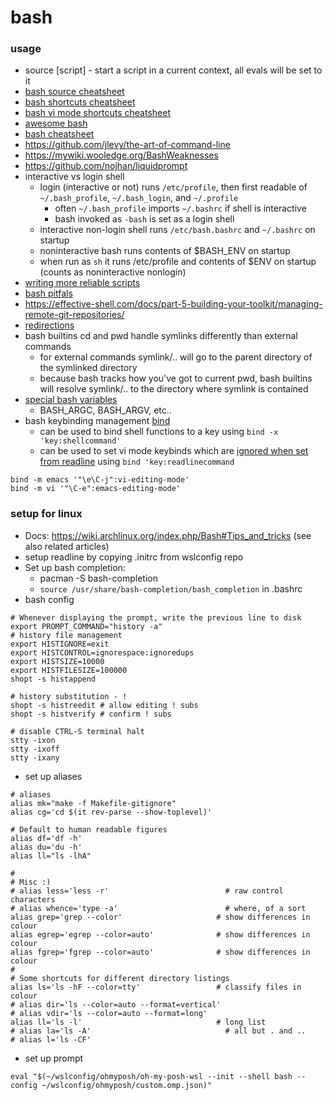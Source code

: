 # bash

### usage

* source [script] - start a script in a current context, all evals will be set to it 
* [bash source cheatsheet](https://mywiki.wooledge.org/BashSheet)
* [bash shortcuts cheatsheet](https://readline.kablamo.org/emacs.html)
* [bash vi mode shortcuts cheatsheet](https://readline.kablamo.org/vi.html)
* [awesome bash](https://github.com/awesome-lists/awesome-bash)
* [bash cheatsheet](https://github.com/LeCoupa/awesome-cheatsheets/blob/master/languages/bash.sh)
* <https://github.com/jlevy/the-art-of-command-line>
* <https://mywiki.wooledge.org/BashWeaknesses>
* <https://github.com/nojhan/liquidprompt>
* interactive vs login shell
    * login (interactive or not) runs `/etc/profile`, then first readable of `~/.bash_profile`, `~/.bash_login`, and `~/.profile`
        * often `~/.bash_profile` imports `~/.bashrc` if shell is interactive
        * bash invoked as `-bash` is set as a login shell
    * interactive non-login shell runs `/etc/bash.bashrc` and `~/.bashrc` on startup
    * noninteractive bash runs contents of $BASH_ENV on startup 
    * when run as `sh` it runs /etc/profile and contents of $ENV on startup (counts as noninteractive nonlogin)
* [writing more reliable scripts](http://redsymbol.net/articles/unofficial-bash-strict-mode/)
* [bash pitfals](https://mywiki.wooledge.org/BashPitfalls)
* <https://effective-shell.com/docs/part-5-building-your-toolkit/managing-remote-git-repositories/>
* [redirections](https://catonmat.net/bash-one-liners-explained-part-three)
* bash builtins cd and pwd handle symlinks differently than external commands
    * for external commands symlink/.. will go to the parent directory of the symlinked directory
    * because bash tracks how you've got to current pwd, bash builtins will resolve symlink/.. to the directory where symlink is contained
* [special bash variables](https://www.gnu.org/software/bash/manual/html_node/Bash-Variables.html)
    * BASH_ARGC, BASH_ARGV, etc..
* bash keybinding management [bind](https://ss64.com/bash/bind.html)
    * can be used to bind shell functions to a key using `bind -x 'key:shellcommand'`    
    * can be used to set vi mode keybinds which are [ignored when set from readline](https://unix.stackexchange.com/questions/112406/how-do-i-switch-to-vi-editing-mode-in-readline) using `bind 'key:readlinecommand`
```
bind -m emacs '"\e\C-j":vi-editing-mode'
bind -m vi '"\C-e":emacs-editing-mode'
```

### setup for linux

 * Docs: <https://wiki.archlinux.org/index.php/Bash#Tips_and_tricks> (see also related articles)
 * setup readline by copying .initrc from wslconfig repo
 * Set up bash completion:
    * pacman -S bash-completion
    * `source /usr/share/bash-completion/bash_completion` in .bashrc
 * bash config
```
# Whenever displaying the prompt, write the previous line to disk
export PROMPT_COMMAND="history -a"
# history file management
export HISTIGNORE=exit
export HISTCONTROL=ignorespace:ignoredups
export HISTSIZE=10000
export HISTFILESIZE=100000
shopt -s histappend

# history substitution - !
shopt -s histreedit # allow editing ! subs
shopt -s histverify # confirm ! subs

# disable CTRL-S terminal halt
stty -ixon
stty -ixoff
stty -ixany
```
 * set up aliases
```
# aliases
alias mk="make -f Makefile-gitignore"
alias cg='cd $(it rev-parse --show-toplevel)'

# Default to human readable figures
alias df='df -h'
alias du='du -h'
alias ll="ls -lhA"

#
# Misc :)
# alias less='less -r'                          # raw control characters
# alias whence='type -a'                        # where, of a sort
alias grep='grep --color'                     # show differences in colour
alias egrep='egrep --color=auto'              # show differences in colour
alias fgrep='fgrep --color=auto'              # show differences in colour
#
# Some shortcuts for different directory listings
alias ls='ls -hF --color=tty'                 # classify files in colour
# alias dir='ls --color=auto --format=vertical'
# alias vdir='ls --color=auto --format=long'
alias ll='ls -l'                              # long list
# alias la='ls -A'                              # all but . and ..
# alias l='ls -CF'
```
 * set up prompt
```
eval "$(~/wslconfig/ohmyposh/oh-my-posh-wsl --init --shell bash --config ~/wslconfig/ohmyposh/custom.omp.json)"
```